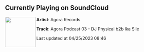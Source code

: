 ## Currently Playing on SoundCloud

[<img align="left" width="100" src="https://i1.sndcdn.com/artworks-GqyQ6E43KRnstctJ-36h6Kg-t500x500.jpg">](https://soundcloud.com/agora-records/agora-podcast-03-dj-physical-b2b-ika-sile)

**Artist**: Agora Records 

**Track**: Agora Podcast 03 - DJ Physical b2b Ika Sile

Last updated at 04/25/2023 08:46
